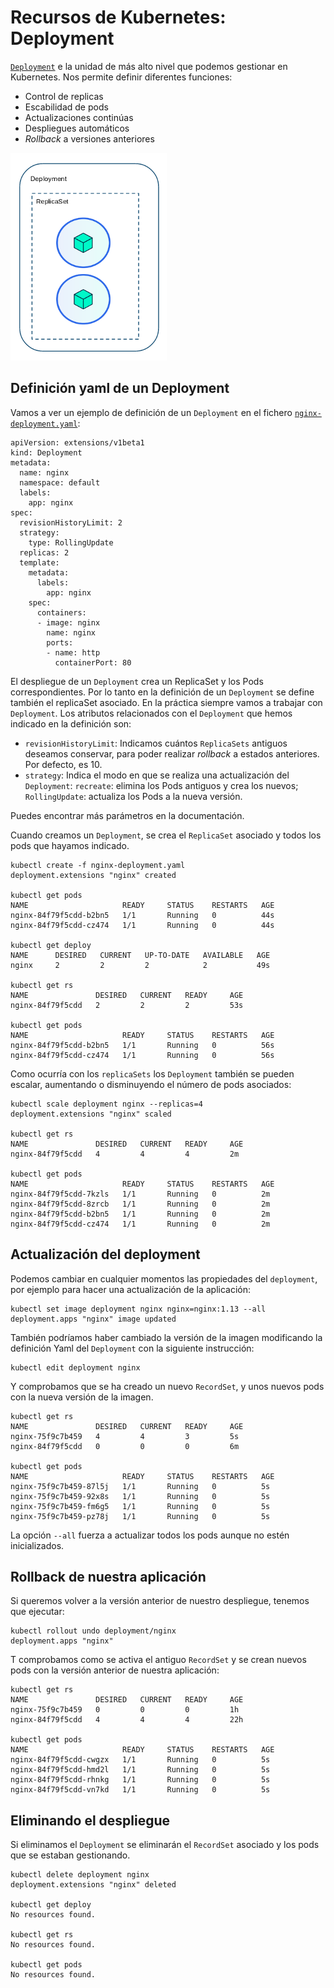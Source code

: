 # Recursos de Kubernetes: Deployment

[`Deployment`](https://kubernetes.io/docs/concepts/workloads/controllers/deployment/) e la unidad de más alto nivel que podemos gestionar en Kubernetes. Nos permite definir diferentes funciones:

* Control de replicas
* Escabilidad de pods
* Actualizaciones continúas
* Despliegues automáticos
* *Rollback* a versiones anteriores

![deoployment](img/deployment.png)

## Definición yaml de un Deployment

Vamos a ver un ejemplo de definición de un `Deployment` en el fichero [`nginx-deployment.yaml`](ejemplo/nginx/nginx-deployment.yaml):

    apiVersion: extensions/v1beta1
    kind: Deployment
    metadata:
      name: nginx
      namespace: default
      labels:
        app: nginx
    spec:
      revisionHistoryLimit: 2
      strategy:
        type: RollingUpdate
      replicas: 2
      template:
        metadata:
          labels:
            app: nginx
        spec:
          containers:
          - image: nginx
            name: nginx
            ports:
            - name: http
              containerPort: 80

El despliegue de un `Deployment` crea un ReplicaSet y los Pods correspondientes. Por lo tanto en la definición de un `Deployment` se define también el replicaSet asociado. En la práctica siempre vamos a trabajar con `Deployment`. Los atributos relacionados con el `Deployment` que hemos indicado en la definición son:

* `revisionHistoryLimit`: Indicamos cuántos `ReplicaSets` antiguos deseamos conservar, para poder realizar *rollback* a estados anteriores. Por defecto, es 10.
* `strategy`: Indica el modo en que se realiza una actualización del `Deployment`: `recreate`: elimina los Pods antiguos y crea los nuevos; `RollingUpdate`: actualiza los Pods a la nueva versión.

Puedes encontrar más parámetros en la documentación.

Cuando creamos un `Deployment`, se crea el `ReplicaSet` asociado y todos los pods que hayamos indicado.

    kubectl create -f nginx-deployment.yaml 
    deployment.extensions "nginx" created

    kubectl get pods
    NAME                     READY     STATUS    RESTARTS   AGE
    nginx-84f79f5cdd-b2bn5   1/1       Running   0          44s
    nginx-84f79f5cdd-cz474   1/1       Running   0          44s
    
    kubectl get deploy
    NAME      DESIRED   CURRENT   UP-TO-DATE   AVAILABLE   AGE
    nginx     2         2         2            2           49s
    
    kubectl get rs
    NAME               DESIRED   CURRENT   READY     AGE
    nginx-84f79f5cdd   2         2         2         53s
    
    kubectl get pods
    NAME                     READY     STATUS    RESTARTS   AGE
    nginx-84f79f5cdd-b2bn5   1/1       Running   0          56s
    nginx-84f79f5cdd-cz474   1/1       Running   0          56s

Como ocurría con los `replicaSets` los `Deployment` también se pueden escalar, aumentando o disminuyendo el número de pods asociados:

    kubectl scale deployment nginx --replicas=4
    deployment.extensions "nginx" scaled
    
    kubectl get rs
    NAME               DESIRED   CURRENT   READY     AGE
    nginx-84f79f5cdd   4         4         4         2m
    
    kubectl get pods
    NAME                     READY     STATUS    RESTARTS   AGE
    nginx-84f79f5cdd-7kzls   1/1       Running   0          2m
    nginx-84f79f5cdd-8zrcb   1/1       Running   0          2m
    nginx-84f79f5cdd-b2bn5   1/1       Running   0          2m
    nginx-84f79f5cdd-cz474   1/1       Running   0          2m

## Actualización del deployment

Podemos cambiar en cualquier momentos las propiedades del `deployment`, por ejemplo para hacer una actualización de la aplicación:

    kubectl set image deployment nginx nginx=nginx:1.13 --all
    deployment.apps "nginx" image updated

También podríamos haber cambiado la versión de la imagen modificando la definición Yaml del `Deployment` con la siguiente instrucción:

    kubectl edit deployment nginx

Y comprobamos que se ha creado un nuevo `RecordSet`, y unos nuevos pods con la nueva versión de la imagen.

    kubectl get rs
    NAME               DESIRED   CURRENT   READY     AGE
    nginx-75f9c7b459   4         4         3         5s
    nginx-84f79f5cdd   0         0         0         6m
    
    kubectl get pods
    NAME                     READY     STATUS    RESTARTS   AGE
    nginx-75f9c7b459-87l5j   1/1       Running   0          5s
    nginx-75f9c7b459-92x8s   1/1       Running   0          5s
    nginx-75f9c7b459-fm6g5   1/1       Running   0          5s
    nginx-75f9c7b459-pz78j   1/1       Running   0          5s

La opción `--all` fuerza a actualizar todos los pods aunque no estén inicializados. 

## Rollback de nuestra aplicación

Si queremos volver a la versión anterior de nuestro despliegue, tenemos que ejecutar:

    kubectl rollout undo deployment/nginx
    deployment.apps "nginx" 

T comprobamos como se activa el antiguo `RecordSet` y se crean nuevos pods con la versión anterior de nuestra aplicación:
    
    kubectl get rs
    NAME               DESIRED   CURRENT   READY     AGE
    nginx-75f9c7b459   0         0         0         1h
    nginx-84f79f5cdd   4         4         4         22h
  
    kubectl get pods
    NAME                     READY     STATUS    RESTARTS   AGE
    nginx-84f79f5cdd-cwgzx   1/1       Running   0          5s
    nginx-84f79f5cdd-hmd2l   1/1       Running   0          5s
    nginx-84f79f5cdd-rhnkg   1/1       Running   0          5s
    nginx-84f79f5cdd-vn7kd   1/1       Running   0          5s

## Eliminando el despliegue

Si eliminamos el `Deployment` se eliminarán el `RecordSet` asociado y los pods que se estaban gestionando.

    kubectl delete deployment nginx
    deployment.extensions "nginx" deleted
    
    kubectl get deploy
    No resources found.
    
    kubectl get rs
    No resources found.
    
    kubectl get pods
    No resources found.


